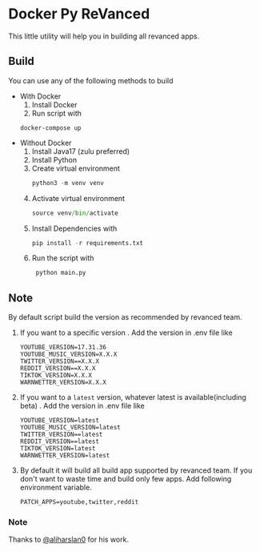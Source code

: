 # Docker Py ReVanced
This little utility will help you in building all revanced apps.

## Build
You can use any of the following methods to build
- With Docker
   1. Install Docker
   2. Run script with
   ```shell
   docker-compose up
   ```
- Without Docker
   1. Install Java17 (zulu preferred)
   2. Install Python
   3. Create virtual environment
      ```python
      python3 -m venv venv
      ```
   4. Activate virtual environment
      ```python
      source venv/bin/activate
      ```
   3. Install Dependencies with
      ```python
      pip install -r requirements.txt
      ```
   4. Run the script with
      ```python
       python main.py
      ```
## Note
By default script build the version as recommended by revanced team.
1. If you want to a specific version . Add the version in .env file like
    ```dotenv
    YOUTUBE_VERSION=17.31.36
    YOUTUBE_MUSIC_VERSION=X.X.X
    TWITTER_VERSION==X.X.X
    REDDIT_VERSION==X.X.X
    TIKTOK_VERSION=X.X.X
    WARNWETTER_VERSION=X.X.X
    ```
2. If you want to a `latest` version, whatever latest is available(including beta) .
   Add the version in .env file like
    ```dotenv
    YOUTUBE_VERSION=latest
    YOUTUBE_MUSIC_VERSION=latest
    TWITTER_VERSION==latest
    REDDIT_VERSION==latest
    TIKTOK_VERSION=latest
    WARNWETTER_VERSION=latest
    ```
3. By default it will build all build app supported by revanced team. If you don't
   want to waste time and build only few apps. Add following environment variable.
    ```dotenv
    PATCH_APPS=youtube,twitter,reddit
    ```
### Note
Thanks to [@aliharslan0](https://github.com/aliharslan0/pyrevanced) for his work.

